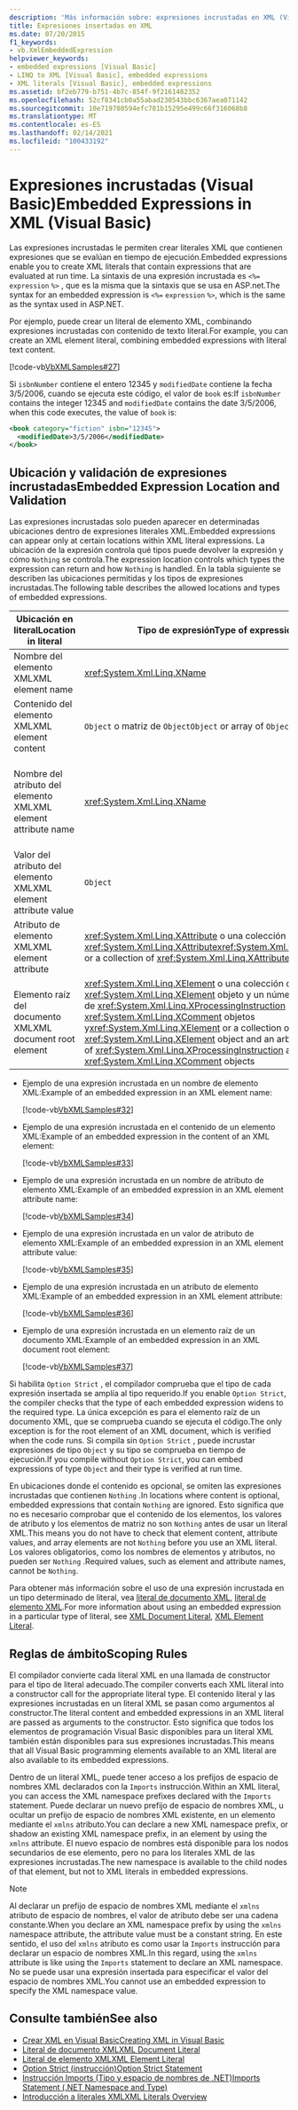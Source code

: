 ```yaml
---
description: 'Más información sobre: expresiones incrustadas en XML (Visual Basic)'
title: Expresiones insertadas en XML
ms.date: 07/20/2015
f1_keywords:
- vb.XmlEmbeddedExpression
helpviewer_keywords:
- embedded expressions [Visual Basic]
- LINQ to XML [Visual Basic], embedded expressions
- XML literals [Visual Basic], embedded expressions
ms.assetid: bf2eb779-b751-4b7c-854f-9f2161482352
ms.openlocfilehash: 52cf8341cb0a55abad230543bbc6367aea071142
ms.sourcegitcommit: 10e719780594efc781b15295e499c66f316068b8
ms.translationtype: MT
ms.contentlocale: es-ES
ms.lasthandoff: 02/14/2021
ms.locfileid: "100433192"
---
```

# <a name="embedded-expressions-in-xml-visual-basic"></a><span data-ttu-id="bcdb8-103">Expresiones incrustadas (Visual Basic)</span><span class="sxs-lookup"><span data-stu-id="bcdb8-103">Embedded Expressions in XML (Visual Basic)</span></span>

<span data-ttu-id="bcdb8-104">Las expresiones incrustadas le permiten crear literales XML que contienen expresiones que se evalúan en tiempo de ejecución.</span><span class="sxs-lookup"><span data-stu-id="bcdb8-104">Embedded expressions enable you to create XML literals that contain expressions that are evaluated at run time.</span></span> <span data-ttu-id="bcdb8-105">La sintaxis de una expresión incrustada es `<%=` `expression` `%>` , que es la misma que la sintaxis que se usa en ASP.net.</span><span class="sxs-lookup"><span data-stu-id="bcdb8-105">The syntax for an embedded expression is `<%=` `expression` `%>`, which is the same as the syntax used in ASP.NET.</span></span>  
  
 <span data-ttu-id="bcdb8-106">Por ejemplo, puede crear un literal de elemento XML, combinando expresiones incrustadas con contenido de texto literal.</span><span class="sxs-lookup"><span data-stu-id="bcdb8-106">For example, you can create an XML element literal, combining embedded expressions with literal text content.</span></span>  
  
 [!code-vb[VbXMLSamples#27](~/samples/snippets/visualbasic/VS_Snippets_VBCSharp/VbXMLSamples/VB/XMLSamples13.vb#27)]  
  
 <span data-ttu-id="bcdb8-107">Si `isbnNumber` contiene el entero 12345 y `modifiedDate` contiene la fecha 3/5/2006, cuando se ejecuta este código, el valor de `book` es:</span><span class="sxs-lookup"><span data-stu-id="bcdb8-107">If `isbnNumber` contains the integer 12345 and `modifiedDate` contains the date 3/5/2006, when this code executes, the value of `book` is:</span></span>  
  
```xml  
<book category="fiction" isbn="12345">  
  <modifiedDate>3/5/2006</modifiedDate>  
</book>  
```  
  
## <a name="embedded-expression-location-and-validation"></a><span data-ttu-id="bcdb8-108">Ubicación y validación de expresiones incrustadas</span><span class="sxs-lookup"><span data-stu-id="bcdb8-108">Embedded Expression Location and Validation</span></span>  

 <span data-ttu-id="bcdb8-109">Las expresiones incrustadas solo pueden aparecer en determinadas ubicaciones dentro de expresiones literales XML.</span><span class="sxs-lookup"><span data-stu-id="bcdb8-109">Embedded expressions can appear only at certain locations within XML literal expressions.</span></span> <span data-ttu-id="bcdb8-110">La ubicación de la expresión controla qué tipos puede devolver la expresión y cómo `Nothing` se controla.</span><span class="sxs-lookup"><span data-stu-id="bcdb8-110">The expression location controls which types the expression can return and how `Nothing` is handled.</span></span> <span data-ttu-id="bcdb8-111">En la tabla siguiente se describen las ubicaciones permitidas y los tipos de expresiones incrustadas.</span><span class="sxs-lookup"><span data-stu-id="bcdb8-111">The following table describes the allowed locations and types of embedded expressions.</span></span>  
  
|<span data-ttu-id="bcdb8-112">Ubicación en literal</span><span class="sxs-lookup"><span data-stu-id="bcdb8-112">Location in literal</span></span>|<span data-ttu-id="bcdb8-113">Tipo de expresión</span><span class="sxs-lookup"><span data-stu-id="bcdb8-113">Type of expression</span></span>|<span data-ttu-id="bcdb8-114">Control de `Nothing`</span><span class="sxs-lookup"><span data-stu-id="bcdb8-114">Handling of `Nothing`</span></span>|  
|---|---|---|  
|<span data-ttu-id="bcdb8-115">Nombre del elemento XML</span><span class="sxs-lookup"><span data-stu-id="bcdb8-115">XML element name</span></span>|<xref:System.Xml.Linq.XName>|<span data-ttu-id="bcdb8-116">Error</span><span class="sxs-lookup"><span data-stu-id="bcdb8-116">Error</span></span>|  
|<span data-ttu-id="bcdb8-117">Contenido del elemento XML</span><span class="sxs-lookup"><span data-stu-id="bcdb8-117">XML element content</span></span>|<span data-ttu-id="bcdb8-118">`Object` o matriz de `Object`</span><span class="sxs-lookup"><span data-stu-id="bcdb8-118">`Object` or array of `Object`</span></span>|<span data-ttu-id="bcdb8-119">Omitido</span><span class="sxs-lookup"><span data-stu-id="bcdb8-119">Ignored</span></span>|  
|<span data-ttu-id="bcdb8-120">Nombre del atributo del elemento XML</span><span class="sxs-lookup"><span data-stu-id="bcdb8-120">XML element attribute name</span></span>|<xref:System.Xml.Linq.XName>|<span data-ttu-id="bcdb8-121">Error, a menos que el valor del atributo también sea `Nothing`</span><span class="sxs-lookup"><span data-stu-id="bcdb8-121">Error, unless the attribute value is also `Nothing`</span></span>|  
|<span data-ttu-id="bcdb8-122">Valor del atributo del elemento XML</span><span class="sxs-lookup"><span data-stu-id="bcdb8-122">XML element attribute value</span></span>|`Object`|<span data-ttu-id="bcdb8-123">Declaración de atributo omitida</span><span class="sxs-lookup"><span data-stu-id="bcdb8-123">Attribute declaration ignored</span></span>|  
|<span data-ttu-id="bcdb8-124">Atributo de elemento XML</span><span class="sxs-lookup"><span data-stu-id="bcdb8-124">XML element attribute</span></span>|<span data-ttu-id="bcdb8-125"><xref:System.Xml.Linq.XAttribute> o una colección de <xref:System.Xml.Linq.XAttribute></span><span class="sxs-lookup"><span data-stu-id="bcdb8-125"><xref:System.Xml.Linq.XAttribute> or a collection of <xref:System.Xml.Linq.XAttribute></span></span>|<span data-ttu-id="bcdb8-126">Omitido</span><span class="sxs-lookup"><span data-stu-id="bcdb8-126">Ignored</span></span>|  
|<span data-ttu-id="bcdb8-127">Elemento raíz del documento XML</span><span class="sxs-lookup"><span data-stu-id="bcdb8-127">XML document root element</span></span>|<span data-ttu-id="bcdb8-128"><xref:System.Xml.Linq.XElement> o una colección de un <xref:System.Xml.Linq.XElement> objeto y un número arbitrario de <xref:System.Xml.Linq.XProcessingInstruction> <xref:System.Xml.Linq.XComment> objetos y</span><span class="sxs-lookup"><span data-stu-id="bcdb8-128"><xref:System.Xml.Linq.XElement> or a collection of one <xref:System.Xml.Linq.XElement> object and an arbitrary number of <xref:System.Xml.Linq.XProcessingInstruction> and <xref:System.Xml.Linq.XComment> objects</span></span>|<span data-ttu-id="bcdb8-129">Omitido</span><span class="sxs-lookup"><span data-stu-id="bcdb8-129">Ignored</span></span>|  
  
- <span data-ttu-id="bcdb8-130">Ejemplo de una expresión incrustada en un nombre de elemento XML:</span><span class="sxs-lookup"><span data-stu-id="bcdb8-130">Example of an embedded expression in an XML element name:</span></span>  
  
     [!code-vb[VbXMLSamples#32](~/samples/snippets/visualbasic/VS_Snippets_VBCSharp/VbXMLSamples/VB/XMLSamples13.vb#32)]  
  
- <span data-ttu-id="bcdb8-131">Ejemplo de una expresión incrustada en el contenido de un elemento XML:</span><span class="sxs-lookup"><span data-stu-id="bcdb8-131">Example of an embedded expression in the content of an XML element:</span></span>  
  
     [!code-vb[VbXMLSamples#33](~/samples/snippets/visualbasic/VS_Snippets_VBCSharp/VbXMLSamples/VB/XMLSamples13.vb#33)]  
  
- <span data-ttu-id="bcdb8-132">Ejemplo de una expresión incrustada en un nombre de atributo de elemento XML:</span><span class="sxs-lookup"><span data-stu-id="bcdb8-132">Example of an embedded expression in an XML element attribute name:</span></span>  
  
     [!code-vb[VbXMLSamples#34](~/samples/snippets/visualbasic/VS_Snippets_VBCSharp/VbXMLSamples/VB/XMLSamples13.vb#34)]  
  
- <span data-ttu-id="bcdb8-133">Ejemplo de una expresión incrustada en un valor de atributo de elemento XML:</span><span class="sxs-lookup"><span data-stu-id="bcdb8-133">Example of an embedded expression in an XML element attribute value:</span></span>  
  
     [!code-vb[VbXMLSamples#35](~/samples/snippets/visualbasic/VS_Snippets_VBCSharp/VbXMLSamples/VB/XMLSamples13.vb#35)]  
  
- <span data-ttu-id="bcdb8-134">Ejemplo de una expresión incrustada en un atributo de elemento XML:</span><span class="sxs-lookup"><span data-stu-id="bcdb8-134">Example of an embedded expression in an XML element attribute:</span></span>  
  
     [!code-vb[VbXMLSamples#36](~/samples/snippets/visualbasic/VS_Snippets_VBCSharp/VbXMLSamples/VB/XMLSamples13.vb#36)]  
  
- <span data-ttu-id="bcdb8-135">Ejemplo de una expresión incrustada en un elemento raíz de un documento XML:</span><span class="sxs-lookup"><span data-stu-id="bcdb8-135">Example of an embedded expression in an XML document root element:</span></span>  
  
     [!code-vb[VbXMLSamples#37](~/samples/snippets/visualbasic/VS_Snippets_VBCSharp/VbXMLSamples/VB/XMLSamples13.vb#37)]  
  
 <span data-ttu-id="bcdb8-136">Si habilita `Option Strict` , el compilador comprueba que el tipo de cada expresión insertada se amplía al tipo requerido.</span><span class="sxs-lookup"><span data-stu-id="bcdb8-136">If you enable `Option Strict`, the compiler checks that the type of each embedded expression widens to the required type.</span></span> <span data-ttu-id="bcdb8-137">La única excepción es para el elemento raíz de un documento XML, que se comprueba cuando se ejecuta el código.</span><span class="sxs-lookup"><span data-stu-id="bcdb8-137">The only exception is for the root element of an XML document, which is verified when the code runs.</span></span> <span data-ttu-id="bcdb8-138">Si compila sin `Option Strict` , puede incrustar expresiones de tipo `Object` y su tipo se comprueba en tiempo de ejecución.</span><span class="sxs-lookup"><span data-stu-id="bcdb8-138">If you compile without `Option Strict`, you can embed expressions of type `Object` and their type is verified at run time.</span></span>  
  
 <span data-ttu-id="bcdb8-139">En ubicaciones donde el contenido es opcional, se omiten las expresiones incrustadas que contienen `Nothing` .</span><span class="sxs-lookup"><span data-stu-id="bcdb8-139">In locations where content is optional, embedded expressions that contain `Nothing` are ignored.</span></span> <span data-ttu-id="bcdb8-140">Esto significa que no es necesario comprobar que el contenido de los elementos, los valores de atributo y los elementos de matriz no son `Nothing` antes de usar un literal XML.</span><span class="sxs-lookup"><span data-stu-id="bcdb8-140">This means you do not have to check that element content, attribute values, and array elements are not `Nothing` before you use an XML literal.</span></span> <span data-ttu-id="bcdb8-141">Los valores obligatorios, como los nombres de elementos y atributos, no pueden ser `Nothing` .</span><span class="sxs-lookup"><span data-stu-id="bcdb8-141">Required values, such as element and attribute names, cannot be `Nothing`.</span></span>  
  
 <span data-ttu-id="bcdb8-142">Para obtener más información sobre el uso de una expresión incrustada en un tipo determinado de literal, vea [literal de documento XML](../../../language-reference/xml-literals/xml-document-literal.md), [literal de elemento XML](../../../language-reference/xml-literals/xml-element-literal.md).</span><span class="sxs-lookup"><span data-stu-id="bcdb8-142">For more information about using an embedded expression in a particular type of literal, see [XML Document Literal](../../../language-reference/xml-literals/xml-document-literal.md), [XML Element Literal](../../../language-reference/xml-literals/xml-element-literal.md).</span></span>  
  
## <a name="scoping-rules"></a><span data-ttu-id="bcdb8-143">Reglas de ámbito</span><span class="sxs-lookup"><span data-stu-id="bcdb8-143">Scoping Rules</span></span>  

 <span data-ttu-id="bcdb8-144">El compilador convierte cada literal XML en una llamada de constructor para el tipo de literal adecuado.</span><span class="sxs-lookup"><span data-stu-id="bcdb8-144">The compiler converts each XML literal into a constructor call for the appropriate literal type.</span></span> <span data-ttu-id="bcdb8-145">El contenido literal y las expresiones incrustadas en un literal XML se pasan como argumentos al constructor.</span><span class="sxs-lookup"><span data-stu-id="bcdb8-145">The literal content and embedded expressions in an XML literal are passed as arguments to the constructor.</span></span> <span data-ttu-id="bcdb8-146">Esto significa que todos los elementos de programación Visual Basic disponibles para un literal XML también están disponibles para sus expresiones incrustadas.</span><span class="sxs-lookup"><span data-stu-id="bcdb8-146">This means that all Visual Basic programming elements available to an XML literal are also available to its embedded expressions.</span></span>  
  
 <span data-ttu-id="bcdb8-147">Dentro de un literal XML, puede tener acceso a los prefijos de espacio de nombres XML declarados con la `Imports` instrucción.</span><span class="sxs-lookup"><span data-stu-id="bcdb8-147">Within an XML literal, you can access the XML namespace prefixes declared with the `Imports` statement.</span></span> <span data-ttu-id="bcdb8-148">Puede declarar un nuevo prefijo de espacio de nombres XML, u ocultar un prefijo de espacio de nombres XML existente, en un elemento mediante el `xmlns` atributo.</span><span class="sxs-lookup"><span data-stu-id="bcdb8-148">You can declare a new XML namespace prefix, or shadow an existing XML namespace prefix, in an element by using the `xmlns` attribute.</span></span> <span data-ttu-id="bcdb8-149">El nuevo espacio de nombres está disponible para los nodos secundarios de ese elemento, pero no para los literales XML de las expresiones incrustadas.</span><span class="sxs-lookup"><span data-stu-id="bcdb8-149">The new namespace is available to the child nodes of that element, but not to XML literals in embedded expressions.</span></span>  
  
> [!NOTE]
> <span data-ttu-id="bcdb8-150">Al declarar un prefijo de espacio de nombres XML mediante el `xmlns` atributo de espacio de nombres, el valor de atributo debe ser una cadena constante.</span><span class="sxs-lookup"><span data-stu-id="bcdb8-150">When you declare an XML namespace prefix by using the `xmlns` namespace attribute, the attribute value must be a constant string.</span></span> <span data-ttu-id="bcdb8-151">En este sentido, el uso del `xmlns` atributo es como usar la `Imports` instrucción para declarar un espacio de nombres XML.</span><span class="sxs-lookup"><span data-stu-id="bcdb8-151">In this regard, using the `xmlns` attribute is like using the `Imports` statement to declare an XML namespace.</span></span> <span data-ttu-id="bcdb8-152">No se puede usar una expresión insertada para especificar el valor del espacio de nombres XML.</span><span class="sxs-lookup"><span data-stu-id="bcdb8-152">You cannot use an embedded expression to specify the XML namespace value.</span></span>  
  
## <a name="see-also"></a><span data-ttu-id="bcdb8-153">Consulte también</span><span class="sxs-lookup"><span data-stu-id="bcdb8-153">See also</span></span>

- [<span data-ttu-id="bcdb8-154">Crear XML en Visual Basic</span><span class="sxs-lookup"><span data-stu-id="bcdb8-154">Creating XML in Visual Basic</span></span>](creating-xml.md)
- [<span data-ttu-id="bcdb8-155">Literal de documento XML</span><span class="sxs-lookup"><span data-stu-id="bcdb8-155">XML Document Literal</span></span>](../../../language-reference/xml-literals/xml-document-literal.md)
- [<span data-ttu-id="bcdb8-156">Literal de elemento XML</span><span class="sxs-lookup"><span data-stu-id="bcdb8-156">XML Element Literal</span></span>](../../../language-reference/xml-literals/xml-element-literal.md)
- [<span data-ttu-id="bcdb8-157">Option Strict (instrucción)</span><span class="sxs-lookup"><span data-stu-id="bcdb8-157">Option Strict Statement</span></span>](../../../language-reference/statements/option-strict-statement.md)
- [<span data-ttu-id="bcdb8-158">Instrucción Imports (Tipo y espacio de nombres de .NET)</span><span class="sxs-lookup"><span data-stu-id="bcdb8-158">Imports Statement (.NET Namespace and Type)</span></span>](../../../language-reference/statements/imports-statement-net-namespace-and-type.md)
- [<span data-ttu-id="bcdb8-159">Introducción a literales XML</span><span class="sxs-lookup"><span data-stu-id="bcdb8-159">XML Literals Overview</span></span>](xml-literals-overview.md)
